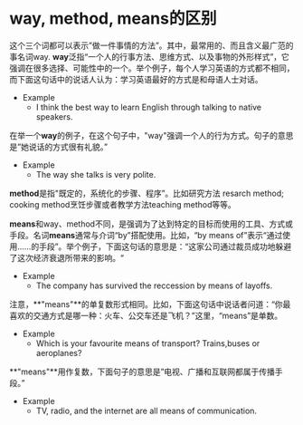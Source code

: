 # way, method, means的区别
这个三个词都可以表示”做一件事情的方法”。其中，最常用的、而且含义最广范的事名词way. **way**泛指“一个人的行事方法、思维方式、以及事物的外形样式”，它强调在很多选择、可能性中的一个。举个例子，每个人学习英语的方式都不相同，而下面这句话中的说话人认为：学习英语最好的方式是和母语人士对话。    
- Example
  - I think the best way to learn English through talking to native speakers.

在举一个**way**的例子，在这个句子中，"way"强调一个人的行为方式。句子的意思是”她说话的方式很有礼貌。”
- Example
  - The way she talks is very polite.

**method**是指"既定的，系统化的步骤、程序”。比如研究方法 resarch method; cooking method烹饪步骤或者教学方法teaching method等等。    

**means**和way、method不同，是强调为了达到特定的目标而使用的工具、方式或手段。名词**means**通常与介词“by”搭配使用。比如，“by means of”表示“通过使用……的手段”。举个例子，下面这句话的意思是：“这家公司通过裁员成功地躲避了这次经济衰退所带来的影响。“
 - Example
   - The company has survived the reccession by means of layoffs.

注意，**"means"**的单复数形式相同。比如，下面这句话中说话者问道：“你最喜欢的交通方式是哪一种：火车、公交车还是飞机？”这里，“means”是单数。
- Example
  - Which is your favourite means of  transport? Trains,buses or aeroplanes?

**"means"**用作复数，下面句子的意思是”电视、广播和互联网都属于传播手段。”
- Example
  - TV, radio, and the internet are all means of communication.

